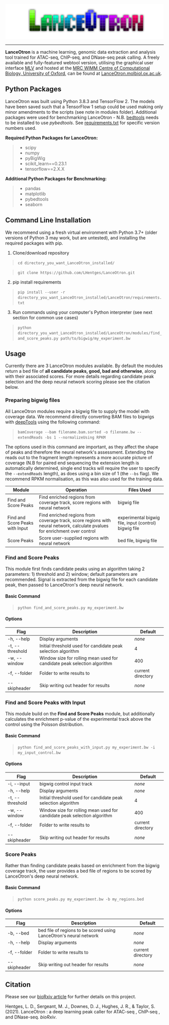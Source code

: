 <p align="center">
    <img src="LanceOtron_logo_shadow_dark.png" alt="LanceOtron logo">
</p>

-----------------------

**LanceOtron** is a machine learning, genomic data extraction and analysis tool trained for ATAC-seq, ChIP-seq, and DNase-seq peak calling. A freely available and fully-featured webtool version, utilising the graphical user interface [MLV](https://mlv.molbiol.ox.ac.uk) and hosted at the [MRC WIMM Centre of Computational Biology, University of Oxford](https://www.imm.ox.ac.uk/research/units-and-centres/mrc-wimm-centre-for-computational-biology), can be found at [LanceOtron.molbiol.ox.ac.uk](https://lanceotron.molbiol.ox.ac.uk).

## Python Packages

LanceOtron was built using Python 3.8.3 and TensorFlow 2. The models have been saved such that a TensorFlow 1 setup could be used making only minor amendments to the scripts (see note in modules folder). Additional packages were used for benchmarking LanceOtron - N.B. [bedtools](https://github.com/arq5x/bedtools2) needs to be installed to use *pybedtools*. See [requirements.txt](requirements.txt) for specific version numbers used. 

**Required Python Packages for LanceOtron:**
> * scipy
> * numpy
> * pyBigWig
> * scikit\_learn==0.23.1
> * tensorflow==2.X.X

**Additional Python Packages for Benchmarking:**
> * pandas
> * matplotlib
> * pybedtools
> * seaborn

## Command Line Installation

We recommend using a fresh virtual environment with Python 3.7+ (older versions of Python 3 may work, but are untested), and installing the required packages with pip.

1. Clone/download repository
> `cd directory_you_want_LanceOtron_installed/`

> `git clone https://github.com/LHentges/LanceOtron.git`

2. pip install requirements
> `pip install --user -r directory_you_want_LanceOtron_installed/LanceOtron/requirements.txt`

3. Run commands using your computer's Python interpreter (see next section for common use cases)
> `python directory_you_want_LanceOtron_installed/LanceOtron/modules/find_and_score_peaks.py path/to/bigwig/my_experiment.bw`

## Usage

Currently there are 3 LanceOtron modules available. By default the modules return a bed file of **all candidate peaks, good, bad and otherwise**, along with their associated scores. For more details regarding candidate peak selection and the deep neural network scoring please see the citation below. 

### Preparing bigwig files

All LanceOtron modules require a bigwig file to supply the model with coverage data. We recommend directly converting BAM files to bigwigs with [deepTools](https://github.com/deeptools/deepTools/tree/develop) using the following command:

> `bamCoverage --bam filename.bam.sorted -o filename.bw --extendReads -bs 1 --normalizeUsing RPKM`

The options used in this command are important, as they affect the shape of peaks and therefore the neural network's assessment. Extending the reads out to the fragment length represents a more accurate picture of coverage (N.B for paired end sequencing the extension length is automatically determined, single end tracks will require the user to specify the `--extendReads` length), as does using a bin size of 1 (the `--bs` flag). We recommend RPKM normalisation, as this was also used for the training data.

Module | Operation | Files Used
------ | --------- | ----------
Find and Score Peaks | Find enriched regions from coverage track, score regions with neural network | bigwig file
Find and Score Peaks with Input | Find enriched regions from coverage track, score regions with neural network, calculate pvalues for enrichment over control | experimental bigwig file, input (control) bigwig file
Score Peaks | Score user-supplied regions with neural network | bed file, bigwig file

### Find and Score Peaks

This module first finds candidate peaks using an algorithm taking 2 parameters: 1) threshold and 2) window; default parameters are recommended. Signal is extracted from the bigwig file for each candidate peak, then passed to LanceOtron's deep neural network.

#### Basic Command

>  `python find_and_score_peaks.py my_experiment.bw`

#### Options

Flag | Description | Default
---- | ----------- | -------
-h, --help | Display arguments | *none*
-t, --threshold | Initial threshold used for candidate peak selection algorithm | 4
-w, --window | Window size for rolling mean used for candidate peak selection algorithm | 400
-f, --folder | Folder to write results to | current directory
--skipheader | Skip writing out header for results | *none*

### Find and Score Peaks with Input

This module build on the **Find and Score Peaks** module, but additionally calculates the enrichment p-value of the experimental track above the control using the Poisson distribution.

#### Basic Command

>  `python find_and_score_peaks_with_input.py my_experiment.bw -i my_input_control.bw`

#### Options

Flag | Description | Default
---- | ----------- | -------
-i, --input | bigwig control input track | *none*
-h, --help | Display arguments | *none*
-t, --threshold | Initial threshold used for candidate peak selection algorithm | 4
-w, --window | Window size for rolling mean used for candidate peak selection algorithm | 400
-f, --folder | Folder to write results to | current directory
--skipheader | Skip writing out header for results | *none*

### Score Peaks

Rather than finding candidate peaks based on enrichment from the bigwig coverage track, the user provides a bed file of regions to be scored by LanceOtron's deep neural network. 

#### Basic Command

>  `python score_peaks.py my_experiment.bw -b my_regions.bed`

#### Options

Flag | Description | Default
---- | ----------- | -------
-b, --bed |  bed file of regions to be scored using LanceOtron's neural network | *none* 
-h, --help | Display arguments | *none*
-f, --folder | Folder to write results to | current directory
--skipheader | Skip writing out header for results | *none*


## Citation

Please see our [bioRxiv article](https://www.biorxiv.org/content/10.1101/2021.01.25.428108v1) for further details on this project.

Hentges, L. D., Sergeant, M. J., Downes, D. J., Hughes, J. R., & Taylor, S. (2021). LanceOtron : a deep learning peak caller for ATAC-seq , ChIP-seq , and DNase-seq. *bioRxiv*.
